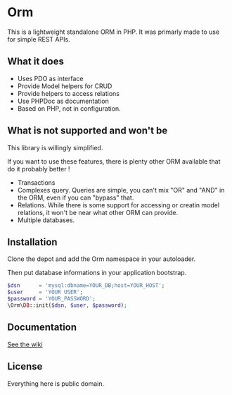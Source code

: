 # Orm

This is a lightweight standalone ORM in PHP. It was primarly made to use for simple REST APIs.

## What it does

* Uses PDO as interface
* Provide Model helpers for CRUD
* Provide helpers to access relations
* Use PHPDoc as documentation
* Based on PHP, not in configuration.

## What is not supported and won't be

This library is willingly simplified.

If you want to use these features, there is plenty other ORM available that do it probably better ! 

* Transactions
* Complexes query. Queries are simple, you can't mix "OR" and "AND" in the ORM, even if you can "bypass" that.
* Relations. While there is some support for accessing or creatin model relations, it won't be near what other ORM can provide.
* Multiple databases.

## Installation

Clone the depot and add the Orm namespace in your autoloader.

Then put database informations in your application bootstrap.

```php
$dsn      = 'mysql:dbname=YOUR_DB;host=YOUR_HOST';
$user     = 'YOUR USER';
$password = 'YOUR_PASSWORD';
\Orm\DB::init($dsn, $user, $password);
```

## Documentation

[See the wiki](https://github.com/smeeckaert/orm/wiki)

## License

Everything here is public domain.
